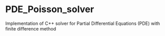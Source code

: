 # PDE_Poisson_solver
Implementation of C++ solver for Partial Differential Equations (PDE) with finite difference method
